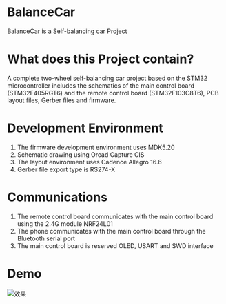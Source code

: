 # BalanceCar
BalanceCar is a Self-balancing car Project 
# What does this Project contain?
A complete two-wheel self-balancing car project based on the STM32 microcontroller includes the schematics of the main control board (STM32F405RGT6) and the remote control board (STM32F103C8T6), PCB layout files, Gerber files and firmware.
# Development Environment
1. The firmware development environment uses MDK5.20
2. Schematic drawing using Orcad Capture CIS
3. The layout environment uses Cadence Allegro 16.6
4. Gerber file export type is RS274-X
# Communications
1. The remote control board communicates with the main control board using the 2.4G module NRF24L01
2. The phone communicates with the main control board through the Bluetooth serial port
3. The main control board is reserved OLED, USART and SWD interface
# Demo
![效果](https://github.com/eCodeing/BalanceCar/blob/master/demo.gif)
